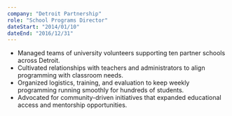 ```yaml
---
company: "Detroit Partnership"
role: "School Programs Director"
dateStart: "2014/01/10"
dateEnd: "2016/12/31"
---
```


- Managed teams of university volunteers supporting ten partner schools across Detroit.
- Cultivated relationships with teachers and administrators to align programming with classroom needs.
- Organized logistics, training, and evaluation to keep weekly programming running smoothly for hundreds of students.
- Advocated for community-driven initiatives that expanded educational access and mentorship opportunities.
